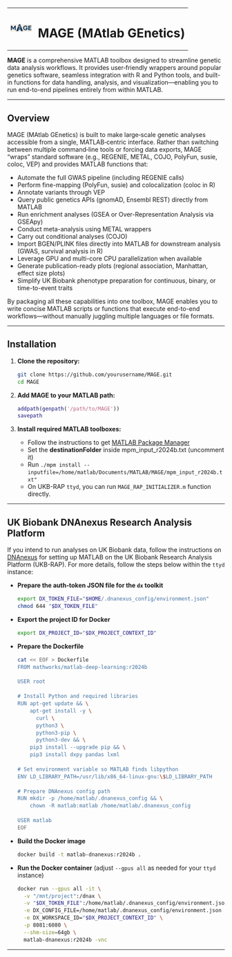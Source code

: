 <table>
  <tr>
    <td valign="middle">
      <img src="docs/image/logo.png" alt="MAGE Logo" width="50" />
    </td>
    <td valign="middle">
      <h1>MAGE (MAtlab GEnetics)</h1>
    </td>
  </tr>
</table>

**MAGE** is a comprehensive MATLAB toolbox designed to streamline genetic data analysis workflows. It provides user‐friendly wrappers around popular genetics software, seamless integration with R and Python tools, and built-in functions for data handling, analysis, and visualization—enabling you to run end-to-end pipelines entirely from within MATLAB.

---

## Overview

MAGE (MAtlab GEnetics) is built to make large‐scale genetic analyses accessible from a single, MATLAB‐centric interface. Rather than switching between multiple command‐line tools or forcing data exports, MAGE “wraps” standard software (e.g., REGENIE, METAL, COJO, PolyFun, susie, coloc, VEP) and provides MATLAB functions that:

* Automate the full GWAS pipeline (including REGENIE calls)
* Perform fine-mapping (PolyFun, susie) and colocalization (coloc in R)
* Annotate variants through VEP
* Query public genetics APIs (gnomAD, Ensembl REST) directly from MATLAB
* Run enrichment analyses (GSEA or Over-Representation Analysis via GSEApy)
* Conduct meta-analysis using METAL wrappers
* Carry out conditional analyses (COJO)
* Import BGEN/PLINK files directly into MATLAB for downstream analysis (GWAS, survival analysis in R)
* Leverage GPU and multi-core CPU parallelization when available
* Generate publication-ready plots (regional association, Manhattan, effect size plots)
* Simplify UK Biobank phenotype preparation for continuous, binary, or time-to-event traits

By packaging all these capabilities into one toolbox, MAGE enables you to write concise MATLAB scripts or functions that execute end-to-end workflows—without manually juggling multiple languages or file formats.

---


## Installation

1. **Clone the repository:**

   ```bash
   git clone https://github.com/yourusername/MAGE.git
   cd MAGE
   ```

2. **Add MAGE to your MATLAB path:**

   ```matlab
   addpath(genpath('/path/to/MAGE'))
   savepath
   ```

3. **Install required MATLAB toolboxes:**

   * Follow the instructions to get [MATLAB Package Manager](https://mathworks.com/help/install/ug/get-mpm-os-command-line.html)
   * Set the **destinationFolder** inside mpm_input_r2024b.txt (uncomment it)
   * Run `./mpm install --inputfile=/home/matlab/Documents/MATLAB/MAGE/mpm_input_r2024b.txt"`
	* On UKB-RAP `ttyd`, you can run `MAGE_RAP_INITIALIZER.m` function directly. 

---

## UK Biobank DNAnexus Research Analysis Platform

If you intend to run analyses on UK Biobank data, follow the instructions on [DNAnexus](https://community.ukbiobank.ac.uk/hc/en-gb/articles/24999460813597-Working-with-MATLAB) for setting up MATLAB on the UK Biobank Research Analysis Platform (UKB-RAP). For more details, follow the steps below within the `ttyd` instance:

* **Prepare the auth‐token JSON file for the `dx` toolkit**  
  ```bash
  export DX_TOKEN_FILE="$HOME/.dnanexus_config/environment.json"
  chmod 644 "$DX_TOKEN_FILE"
  ```

* **Export the project ID for Docker**

  ```bash
  export DX_PROJECT_ID="$DX_PROJECT_CONTEXT_ID"
  ```

* **Prepare the Dockerfile**

  ```bash
  cat << EOF > Dockerfile
  FROM mathworks/matlab-deep-learning:r2024b

  USER root

  # Install Python and required libraries
  RUN apt-get update && \
      apt-get install -y \
        curl \
        python3 \
        python3-pip \
        python3-dev && \
      pip3 install --upgrade pip && \
      pip3 install dxpy pandas lxml

  # Set environment variable so MATLAB finds libpython
  ENV LD_LIBRARY_PATH=/usr/lib/x86_64-linux-gnu:\$LD_LIBRARY_PATH

  # Prepare DNAnexus config path
  RUN mkdir -p /home/matlab/.dnanexus_config && \
      chown -R matlab:matlab /home/matlab/.dnanexus_config

  USER matlab
  EOF
  ```

* **Build the Docker image**

  ```bash
  docker build -t matlab-dnanexus:r2024b .
  ```

* **Run the Docker container** (adjust `--gpus all` as needed for your `ttyd` instance)

  ```bash
  docker run --gpus all -it \
    -v "/mnt/project":/dnax \
    -v "$DX_TOKEN_FILE":/home/matlab/.dnanexus_config/environment.json \
    -e DX_CONFIG_FILE=/home/matlab/.dnanexus_config/environment.json \
    -e DX_WORKSPACE_ID="$DX_PROJECT_CONTEXT_ID" \
    -p 8081:6080 \
    --shm-size=64gb \
    matlab-dnanexus:r2024b -vnc
  ```

---
